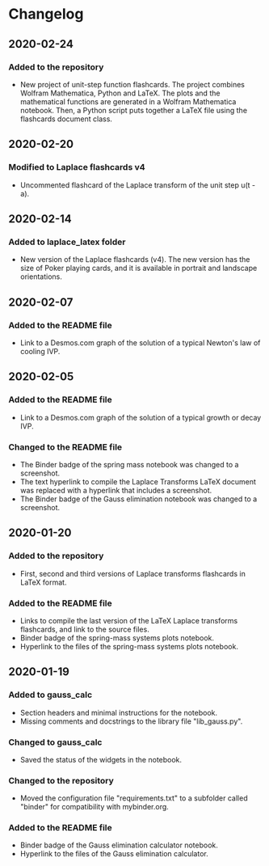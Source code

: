 # Changelog

## 2020-02-24

### Added to the repository

- New project of unit-step function flashcards. The project combines Wolfram
  Mathematica, Python and LaTeX. The plots and the mathematical functions are
  generated in a Wolfram Mathematica notebook. Then, a Python script puts
  together a LaTeX file using the flashcards document class.

## 2020-02-20

### Modified to Laplace flashcards v4

- Uncommented flashcard of the Laplace transform of the unit step u(t - a).

## 2020-02-14

### Added to laplace_latex folder

- New version of the Laplace flashcards (v4). The new version has the size of
  Poker playing cards, and it is available in portrait and landscape
  orientations.

## 2020-02-07

### Added to the README file

- Link to a Desmos.com graph of the solution of a typical Newton's law of
  cooling IVP.

## 2020-02-05

### Added to the README file

- Link to a Desmos.com graph of the solution of a typical growth or decay IVP.

### Changed to the README file

- The Binder badge of the spring mass notebook was changed to a screenshot.
- The text hyperlink to compile the Laplace Transforms LaTeX document was
  replaced with a hyperlink that includes a screenshot.
- The Binder badge of the Gauss elimination notebook was changed to a
  screenshot.

## 2020-01-20

### Added to the repository

- First, second and third versions of Laplace transforms flashcards in LaTeX
  format.

### Added to the README file

- Links to compile the last version of the LaTeX Laplace transforms flashcards,
  and link to the source files.
- Binder badge of the spring-mass systems plots notebook.
- Hyperlink to the files of the spring-mass systems plots notebook.

## 2020-01-19

### Added to gauss_calc

- Section headers and minimal instructions for the notebook.
- Missing comments and docstrings to the library file "lib_gauss.py".

### Changed to gauss_calc

- Saved the status of the widgets in the notebook.

### Changed to the repository

- Moved the configuration file "requirements.txt" to a subfolder called "binder"
  for compatibility with mybinder.org.

### Added to the README file

- Binder badge of the Gauss elimination calculator notebook.
- Hyperlink to the files of the Gauss elimination calculator.
